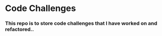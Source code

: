 # Code Challenges

### This repo is to store code challenges that I have worked on and refactored..
